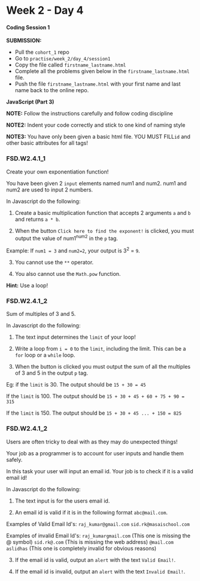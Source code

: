 # Week 2 - Day 4

#### Coding Session 1

**SUBMISSION:**

- Pull the `cohort_1` repo
- Go to `practise/week_2/day_4/session1` 
- Copy  the file called `firstname_lastname.html`
- Complete all the problems given below in the `firstname_lastname.html` file.
- Push the file `firstname_lastname.html` with your first name and last name back to the online repo.

**JavaScript (Part 3)**

**NOTE:** Follow the instructions carefully and follow coding discipline

**NOTE2:** Indent your code correctly and stick to one kind of naming style

**NOTE3:** You have only been given a basic html file. YOU MUST FILL`id` and other basic attributes for all tags!

### FSD.W2.4.1_1

Create your own exponentiation function!

You have been given 2 `input` elements named num1 and num2. num1 and num2 are used to input 2 numbers. 

In Javascript do the following:  

1. Create a basic multiplication function that accepts 2 arguments `a` and `b` and returns `a * b`.  

2. When the button `Click here to find the exponent!` is clicked, you must output the value of num1<sup>num2</sup> in the `p` tag.  

Example: If `num1 = 3` and  `num2=2`, your output is 3<sup>2</sup> = `9`.  

3. You cannot use the `**` operator.  
  
4. You also cannot use the `Math.pow` function. 

**Hint:** Use a loop!

### FSD.W2.4.1_2

Sum of multiples of 3 and 5.

In Javascript do the following: 

1. The text input determines the `limit` of your loop!

2. Write a loop from `i = 0` to the `limit`, including the limit. This can be a `for` loop or a `while` loop.

3. When the button is clicked you must output the sum of all the multiples of 3 and 5 in the output `p` tag.

Eg: if the `limit` is 30. The output should be `15 + 30 = 45`  

If the `limit` is 100. The output should be `15 + 30 + 45 + 60 + 75 + 90 = 315`  

If the `limit` is 150. The output should be `15 + 30 + 45 ... + 150 = 825`



### FSD.W2.4.1_2

Users are often tricky to deal with as they may do unexpected things!  

Your job as a programmer is to account for user inputs and handle them safely. 

In this task your user will input an email id. Your job is to check if it is a valid email id!

In Javascript do the following: 

1. The text input is for the users email id. 

2. An email id is valid if it is in the following format `abc@mail.com`. 

Examples of Valid Email Id's: `raj_kumar@gmail.com` `sid.rk@masaischool.com`

Examples of invalid Email Id's: `raj_kumargmail.com` (This one is missing the @ symbol) `sid.rk@.com` (This is missing the web address) `@mail.com` `aslidhas` (This one is completely invalid for obvious reasons)

3. If the email id is valid, output an `alert` with the text `Valid Email!`.  

4. If the email id is invalid, output an `alert` with the text `Invalid Email!`.

